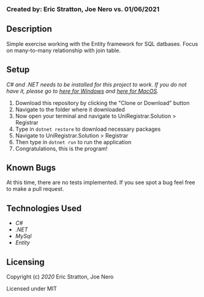 ### Created by: Eric Stratton, Joe Nero vs. 01/06/2021

## Description

Simple exercise working with the Entity framework for SQL datbases. Focus on many-to-many relationship with join table.

## Setup

_C# and .NET needs to be installed for this project to work. If you do not have it, please go to [here for Windows](https://dotnet.microsoft.com/download/thank-you/dotnet-sdk-2.2.203-windows-x64-installer) and [here for MacOS](https://dotnet.microsoft.com/download/thank-you/dotnet-sdk-2.2.106-macos-x64-installer)._

1. Download this repository by clicking the "Clone or Download" button
2. Navigate to the folder where it downloaded
3. Now open your terminal and navigate to UniRegistrar.Solution > Registrar
4. Type in `dotnet restore` to download necessary packages
5. Navigate to UniRegistrar.Solution > Registrar
6. Then type in `dotnet run` to run the application
7. Congratulations, this is the program!


## Known Bugs

At this time, there are no tests implemented. If you see spot a bug feel free to make a pull request.


## Technologies Used

- _C#_
- _.NET_
- _MySql_
- _Entity_

## Licensing

Copyright (c) _2020_ Eric Stratton, Joe Nero

Licensed under MIT